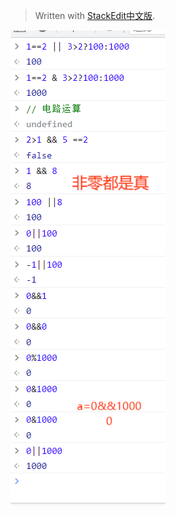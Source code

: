


> Written with [StackEdit中文版](https://stackedit.cn/).

![yunsf](/imgs/2023-12-08/UUTKbgcbDiTu0DAp.png)
<!--stackedit_data:
eyJoaXN0b3J5IjpbMTU4MDcxNzQwNiwtOTcxOTY2NzM3XX0=
-->